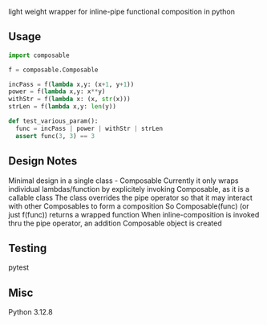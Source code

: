 light weight wrapper for inline-pipe functional composition in python

## Usage

```python
import composable

f = composable.Composable

incPass = f(lambda x,y: (x+1, y+1))
power = f(lambda x,y: x**y)
withStr = f(lambda x: (x, str(x)))
strLen = f(lambda x,y: len(y))

def test_various_param():
  func = incPass | power | withStr | strLen
  assert func(3, 3) == 3
```

## Design Notes
Minimal design in a single class - Composable
Currently it only wraps individual lambdas/function by explicitely invoking Composable, as it is a callable class
The class overrides the pipe operator so that it may interact with other Composables to form a composition
So Composable(func) (or just f(func)) returns a wrapped function
When inline-composition is invoked thru the pipe operator, an addition Composable object is created

## Testing
pytest

## Misc
Python 3.12.8

